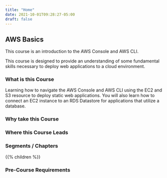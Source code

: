 ```yaml
---
title: "Home"
date: 2021-10-01T09:28:27-05:00
draft: false
---
```


## AWS Basics

This course is an introduction to the AWS Console and AWS CLI.

This course is designed to provide an understanding of some fundamental skills necessary to deploy web applications to a cloud environment.

### What is this Course

Learning how to navigate the AWS Console and AWS CLI using the EC2 and S3 resource to deploy static web applications. You will also learn how to connect an EC2 instance to an RDS Datastore for applications that utilize a database.

### Why take this Course

### Where this Course Leads

### Segments / Chapters

{{% children %}}

### Pre-Course Requirements
